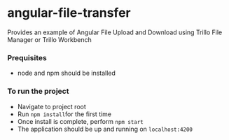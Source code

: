 # angular-file-transfer
Provides an example of Angular File Upload and Download using Trillo File Manager or Trillo Workbench
### Prequisites
- node and npm should be installed
### To run the project
- Navigate to project root
- Run `npm install`for the first time
- Once install is complete, perform `npm start`
- The application should be up and running on `localhost:4200`


